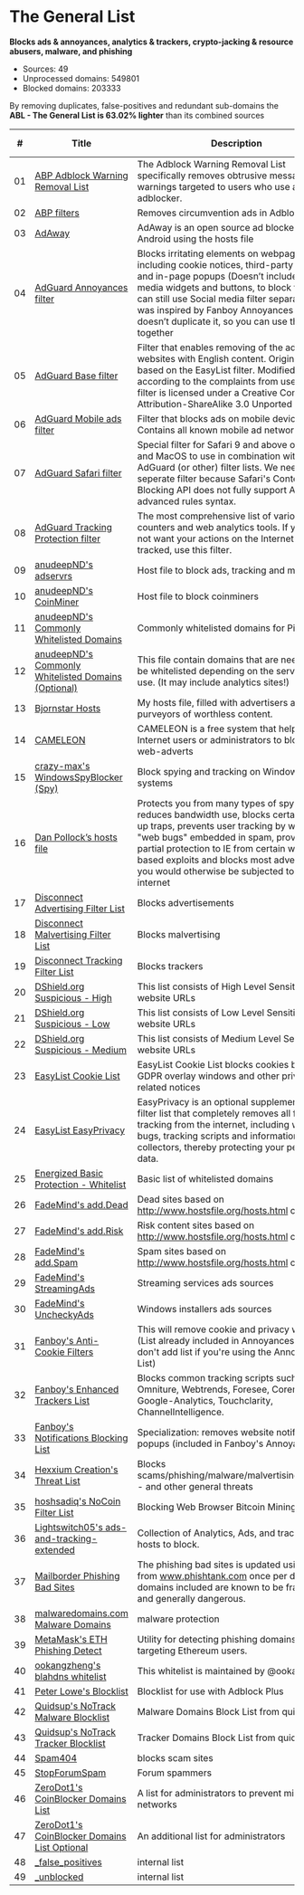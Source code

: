 # The General List

**Blocks ads & annoyances, analytics & trackers, crypto-jacking &
resource abusers, malware, and phishing**

-   Sources: 49
-   Unprocessed domains: 549801
-   Blocked domains: 203333

By removing duplicates, false-positives and redundant sub-domains the **ABL - The General List is 63.02% lighter** than its combined sources

| #      | Title                                                                                                                                           | Description                                                                                                                                                                                                                                                                                                                               | Blocked domains | Unblocked domains |
| ------ | ----------------------------------------------------------------------------------------------------------------------------------------------- | ----------------------------------------------------------------------------------------------------------------------------------------------------------------------------------------------------------------------------------------------------------------------------------------------------------------------------------------- | --------------- | ----------------- |
| 01     | [ABP Adblock Warning Removal List](https://easylist-downloads.adblockplus.org/antiadblockfilters.txt)                                           | The Adblock Warning Removal List specifically removes obtrusive messages and warnings targeted to users who use an adblocker.                                                                                                                                                                                                             | 2               | 0                 |
| 02     | [ABP filters](https://easylist-downloads.adblockplus.org/abp-filters-anti-cv.txt)                                                               | Removes circumvention ads in Adblock Plus                                                                                                                                                                                                                                                                                                 | 22              | 0                 |
| 03     | [AdAway](https://adaway.org/hosts.txt)                                                                                                          | AdAway is an open source ad blocker for Android using the hosts file                                                                                                                                                                                                                                                                      | 9262            | 0                 |
| 04     | [AdGuard Annoyances filter](https://filters.adtidy.org/extension/chromium/filters/14.txt)                                                       | Blocks irritating elements on webpages, including cookie notices, third-party widgets and in-page popups (Doesn’t include social media widgets and buttons, to block them you can still use Social media filter separately). It was inspired by Fanboy Annoyances List, but doesn’t duplicate it, so you can use them both together       | 499             | 3                 |
| 05     | [AdGuard Base filter](https://filters.adtidy.org/extension/chromium/filters/2.txt)                                                              | Filter that enables removing of the ads from websites with English content. Originally based on the EasyList filter. Modified by us according to the complaints from users. This filter is licensed under a Creative Commons Attribution-ShareAlike 3.0 Unported license.                                                                 | 22511           | 31                |
| 06     | [AdGuard Mobile ads filter](https://filters.adtidy.org/extension/chromium/filters/11.txt)                                                       | Filter that blocks ads on mobile devices. Contains all known mobile ad networks.                                                                                                                                                                                                                                                          | 1055            | 2                 |
| 07     | [AdGuard Safari filter](https://filters.adtidy.org/extension/chromium/filters/12.txt)                                                           | Special filter for Safari 9 and above on iOS and MacOS to use in combination with AdGuard (or other) filter lists. We need a seperate filter because Safari's Content Blocking API does not fully support AdGuard's advanced rules syntax.                                                                                                | 15              | 4                 |
| 08     | [AdGuard Tracking Protection filter](https://filters.adtidy.org/extension/chromium/filters/3.txt)                                               | The most comprehensive list of various online counters and web analytics tools. If you do not want your actions on the Internet be tracked, use this filter.                                                                                                                                                                              | 6264            | 9                 |
| 09     | [anudeepND's adservrs](https://raw.githubusercontent.com/anudeepND/blacklist/master/adservers.txt)                                              | Host file to block ads, tracking and more                                                                                                                                                                                                                                                                                                 | 41253           | 0                 |
| 10     | [anudeepND's CoinMiner](https://raw.githubusercontent.com/anudeepND/blacklist/master/CoinMiner.txt)                                             | Host file to block coinminers                                                                                                                                                                                                                                                                                                             | 5939            | 0                 |
| 11     | [anudeepND's Commonly Whitelisted Domains](https://raw.githubusercontent.com/anudeepND/whitelist/master/domains/whitelist.txt)                  | Commonly whitelisted domains for Pi-Hole                                                                                                                                                                                                                                                                                                  | 0               | 191               |
| 12     | [anudeepND's Commonly Whitelisted Domains (Optional)](https://raw.githubusercontent.com/anudeepND/whitelist/master/domains/optional-list.txt)   | This file contain domains that are needed to be whitelisted depending on the service you use. (It may include analytics sites!)                                                                                                                                                                                                           | 0               | 142               |
| 13     | [Bjornstar Hosts](https://raw.githubusercontent.com/bjornstar/hosts/master/hosts)                                                               | My hosts file, filled with advertisers and other purveyors of worthless content.                                                                                                                                                                                                                                                          | 7670            | 0                 |
| 14     | [CAMELEON](http://sysctl.org/cameleon/hosts)                                                                                                    | CAMELEON is a free system that helps Internet users or administrators to blocks web-adverts                                                                                                                                                                                                                                               | 20567           | 0                 |
| 15     | [crazy-max's WindowsSpyBlocker (Spy)](https://raw.githubusercontent.com/crazy-max/WindowsSpyBlocker/master/data/hosts/spy.txt)                  | Block spying and tracking on Windows systems                                                                                                                                                                                                                                                                                              | 367             | 0                 |
| 16     | [Dan Pollock’s hosts file](https://someonewhocares.org/hosts/hosts)                                                                             | Protects you from many types of spyware, reduces bandwidth use, blocks certain pop-up traps, prevents user tracking by way of \"web bugs\" embedded in spam, provides partial protection to IE from certain web-based exploits and blocks most advertising you would otherwise be subjected to on the internet                            | 14571           | 0                 |
| 17     | [Disconnect Advertising Filter List](https://s3.amazonaws.com/lists.disconnect.me/simple_ad.txt)                                                | Blocks advertisements                                                                                                                                                                                                                                                                                                                     | 2701            | 0                 |
| 18     | [Disconnect Malvertising Filter List](https://s3.amazonaws.com/lists.disconnect.me/simple_malvertising.txt)                                     | Blocks malvertising                                                                                                                                                                                                                                                                                                                       | 2735            | 0                 |
| 19     | [Disconnect Tracking Filter List](https://s3.amazonaws.com/lists.disconnect.me/simple_tracking.txt)                                             | Blocks trackers                                                                                                                                                                                                                                                                                                                           | 34              | 0                 |
| 20     | [DShield.org Suspicious - High](https://www.dshield.org/feeds/suspiciousdomains_High.txt)                                                       | This list consists of High Level Sensitivity website URLs                                                                                                                                                                                                                                                                                 | 0               | 0                 |
| 21     | [DShield.org Suspicious - Low](https://www.dshield.org/feeds/suspiciousdomains_Low.txt)                                                         | This list consists of Low Level Sensitivity website URLs                                                                                                                                                                                                                                                                                  | 0               | 0                 |
| 22     | [DShield.org Suspicious - Medium](https://www.dshield.org/feeds/suspiciousdomains_Medium.txt)                                                   | This list consists of Medium Level Sensitivity website URLs                                                                                                                                                                                                                                                                               | 0               | 0                 |
| 23     | [EasyList Cookie List](https://easylist-downloads.adblockplus.org/easylist-cookie.txt)                                                          | EasyList Cookie List blocks cookies banners, GDPR overlay windows and other privacy-related notices                                                                                                                                                                                                                                       | 108             | 0                 |
| 24     | [EasyList EasyPrivacy](https://easylist.to/easylist/easyprivacy.txt)                                                                            | EasyPrivacy is an optional supplementary filter list that completely removes all forms of tracking from the internet, including web bugs, tracking scripts and information collectors, thereby protecting your personal data.                                                                                                             | 7283            | 0                 |
| 25     | [Energized Basic Protection - Whitelist](https://raw.githubusercontent.com/EnergizedProtection/unblock/master/basic/formats/domains.txt)        | Basic list of whitelisted domains                                                                                                                                                                                                                                                                                                         | 0               | 10690             |
| 26     | [FadeMind's add.Dead](https://raw.githubusercontent.com/FadeMind/hosts.extras/master/add.Risk/hosts)                                            | Dead sites based on http://www.hostsfile.org/hosts.html content.                                                                                                                                                                                                                                                                          | 2567            | 0                 |
| 27     | [FadeMind's add.Risk](https://raw.githubusercontent.com/FadeMind/hosts.extras/master/add.Risk/hosts)                                            | Risk content sites based on http://www.hostsfile.org/hosts.html content.                                                                                                                                                                                                                                                                  | 2567            | 0                 |
| 28     | [FadeMind's add.Spam](https://raw.githubusercontent.com/FadeMind/hosts.extras/master/add.Spam/hosts)                                            | Spam sites based on http://www.hostsfile.org/hosts.html content.                                                                                                                                                                                                                                                                          | 73              | 0                 |
| 29     | [FadeMind's StreamingAds](https://raw.githubusercontent.com/FadeMind/hosts.extras/master/StreamingAds/hosts)                                    | Streaming services ads sources                                                                                                                                                                                                                                                                                                            | 0               | 0                 |
| 30     | [FadeMind's UncheckyAds](https://raw.githubusercontent.com/FadeMind/hosts.extras/master/UncheckyAds/hosts)                                      | Windows installers ads sources                                                                                                                                                                                                                                                                                                            | 10              | 0                 |
| 31     | [Fanboy's Anti-Cookie Filters](https://fanboy.co.nz/fanboy-cookiemonster.txt)                                                                   | This will remove cookie and privacy warnings (List already included in Annoyances List, don't add list if you're using the Annoyances List)                                                                                                                                                                                               | 108             | 0                 |
| 32     | [Fanboy's Enhanced Trackers List](https://www.fanboy.co.nz/enhancedstats.txt)                                                                   | Blocks common tracking scripts such as Omniture, Webtrends, Foresee, Coremetrics, Google-Analytics, Touchclarity, ChannelIntelligence.                                                                                                                                                                                                    | 121             | 0                 |
| 33     | [Fanboy's Notifications Blocking List](https://easylist-downloads.adblockplus.org/fanboy-notifications.txt)                                     | Specialization: removes website notification popups (included in Fanboy's Annoyances)                                                                                                                                                                                                                                                     | 157             | 0                 |
| 34     | [Hexxium Creation's Threat List](https://raw.githubusercontent.com/HexxiumCreations/threat-list/gh-pages/hexxiumthreatlist.txt)                 | Blocks scams/phishing/malware/malvertising/exploits - and other general threats                                                                                                                                                                                                                                                           | 2977            | 0                 |
| 35     | [hoshsadiq's NoCoin Filter List](https://raw.githubusercontent.com/hoshsadiq/adblock-nocoin-list/master/hosts.txt)                              | Blocking Web Browser Bitcoin Mining                                                                                                                                                                                                                                                                                                       | 694             | 0                 |
| 36     | [Lightswitch05's ads-and-tracking-extended](https://www.github.developerdan.com/hosts/lists/ads-and-tracking-extended.txt)                      | Collection of Analytics, Ads, and tracking hosts to block.                                                                                                                                                                                                                                                                                | 229024          | 0                 |
| 37     | [Mailborder Phishing Bad Sites](http://phishing.mailscanner.info/phishing.bad.sites.conf)                                                       | The phishing bad sites is updated using data from www.phishtank.com once per day. The domains included are known to be fraudulent and generally dangerous.                                                                                                                                                                                | 7881            | 0                 |
| 38     | [malwaredomains.com Malware Domains](https://easylist-downloads.adblockplus.org/malwaredomains_full.txt)                                        | malware protection                                                                                                                                                                                                                                                                                                                        | 26854           | 0                 |
| 39     | [MetaMask's ETH Phishing Detect](https://raw.githubusercontent.com/MetaMask/eth-phishing-detect/master/src/hosts.txt)                           | Utility for detecting phishing domains targeting Ethereum users.                                                                                                                                                                                                                                                                          | 1063            | 0                 |
| 40     | [ookangzheng's blahdns whitelist](https://raw.githubusercontent.com/ookangzheng/blahdns/master/hosts/whitelist.txt)                             | This whitelist is maintained by @ookangzheng                                                                                                                                                                                                                                                                                              | 0               | 763               |
| 41     | [Peter Lowe's Blocklist](https://pgl.yoyo.org/adservers/serverlist.php?hostformat=adblockplus&showintro=1&mimetype=plaintext)                   | Blocklist for use with Adblock Plus                                                                                                                                                                                                                                                                                                       | 3565            | 0                 |
| 42     | [Quidsup's NoTrack Malware Blocklist](https://gitlab.com/quidsup/notrack-blocklists/raw/master/notrack-malware.txt)                             | Malware Domains Block List from quidsup.net                                                                                                                                                                                                                                                                                               | 393             | 0                 |
| 43     | [Quidsup's NoTrack Tracker Blocklist](https://gitlab.com/quidsup/notrack-blocklists/raw/master/notrack-blocklist.txt)                           | Tracker Domains Block List from quidsup.net                                                                                                                                                                                                                                                                                               | 13469           | 0                 |
| 44     | [Spam404](https://raw.githubusercontent.com/Spam404/lists/master/adblock-list.txt)                                                              | blocks scam sites                                                                                                                                                                                                                                                                                                                         | 7035            | 0                 |
| 45     | [StopForumSpam](https://stopforumspam.com/downloads/toxic_domains_whole.txt)                                                                    | Forum spammers                                                                                                                                                                                                                                                                                                                            | 18078           | 0                 |
| 46     | [ZeroDot1's CoinBlocker Domains List](https://gitlab.com/ZeroDot1/CoinBlockerLists/raw/master/list.txt)                                         | A list for administrators to prevent mining in networks                                                                                                                                                                                                                                                                                   | 89517           | 0                 |
| 47     | [ZeroDot1's CoinBlocker Domains List Optional](https://gitlab.com/ZeroDot1/CoinBlockerLists/raw/master/list_optional.txt)                       | An additional list for administrators                                                                                                                                                                                                                                                                                                     | 790             | 0                 |
| 48     | [\_false\_positives](https://raw.githubusercontent.com/arapurayil/abl/master/lists/general/_false_positives.txt)                                | internal list                                                                                                                                                                                                                                                                                                                             | 0               | 2                 |
| 49     | [\_unblocked](https://raw.githubusercontent.com/arapurayil/abl/master/lists/general/_unblocked.txt)                                             | internal list                                                                                                                                                                                                                                                                                                                             | 0               | 0                 |


